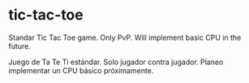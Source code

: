 # tic-tac-toe

Standar Tic Tac Toe game. Only PvP. Will implement basic CPU in the future.

Juego de Ta Te Ti estándar. Solo jugador contra jugador. Planeo implementar un CPU básico próximamente.
